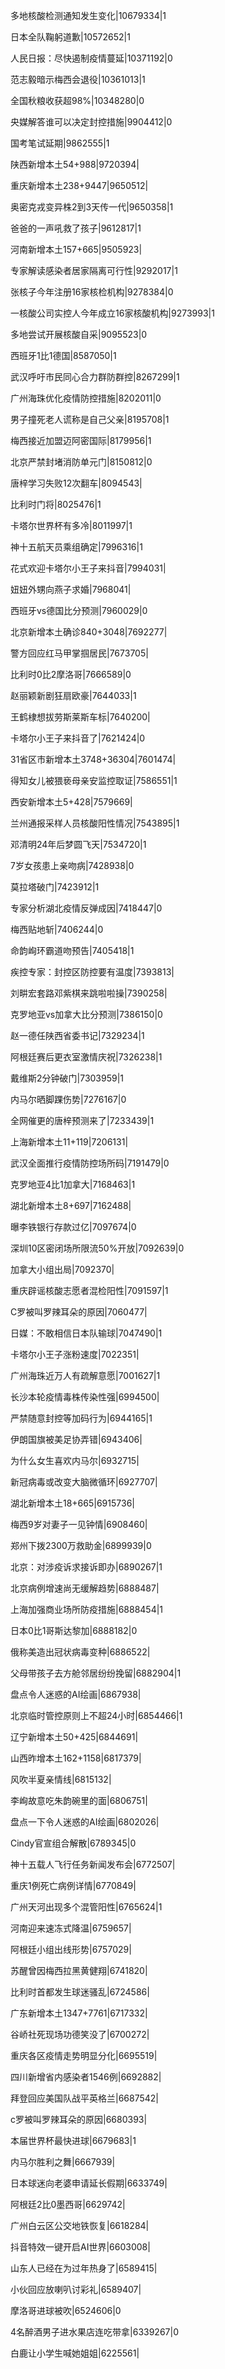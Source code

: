 多地核酸检测通知发生变化|10679334|1

日本全队鞠躬道歉|10572652|1

人民日报：尽快遏制疫情蔓延|10371192|0

范志毅暗示梅西会退役|10361013|1

全国秋粮收获超98%|10348280|0

央媒解答谁可以决定封控措施|9904412|0

国考笔试延期|9862555|1

陕西新增本土54+988|9720394|

重庆新增本土238+9447|9650512|

奥密克戎变异株2到3天传一代|9650358|1

爸爸的一声吼救了孩子|9612817|1

河南新增本土157+665|9505923|

专家解读感染者居家隔离可行性|9292017|1

张核子今年注册16家核检机构|9278384|0

一核酸公司实控人今年成立16家核酸机构|9273993|1

多地尝试开展核酸自采|9095523|0

西班牙1比1德国|8587050|1

武汉呼吁市民同心合力群防群控|8267299|1

广州海珠优化疫情防控措施|8202011|0

男子撞死老人谎称是自己父亲|8195708|1

梅西接近加盟迈阿密国际|8179956|1

北京严禁封堵消防单元门|8150812|0

唐梓学习失败12次翻车|8094543|

比利时门将|8025476|1

卡塔尔世界杯有多冷|8011997|1

神十五航天员乘组确定|7996316|1

花式欢迎卡塔尔小王子来抖音|7994031|

妞妞外甥向燕子求婚|7968041|

西班牙vs德国比分预测|7960029|0

北京新增本土确诊840+3048|7692277|

警方回应红马甲掌掴居民|7673705|

比利时0比2摩洛哥|7666589|0

赵丽颖新剧狂扇欧豪|7644033|1

王鹤棣想拔劳斯莱斯车标|7640200|

卡塔尔小王子来抖音了|7621424|0

31省区市新增本土3748+36304|7601474|

得知女儿被猥亵母亲安监控取证|7586551|1

西安新增本土5+428|7579669|

兰州通报采样人员核酸阳性情况|7543895|1

邓清明24年后梦圆飞天|7534720|1

7岁女孩患上亲吻病|7428938|0

莫拉塔破门|7423912|1

专家分析湖北疫情反弹成因|7418447|0

梅西贴地斩|7406244|0

命韵峋环霸道吻预告|7405418|1

疾控专家：封控区防控要有温度|7393813|

刘畊宏套路邓紫棋来跳啦啦操|7390258|

克罗地亚vs加拿大比分预测|7386150|0

赵一德任陕西省委书记|7329234|1

阿根廷赛后更衣室激情庆祝|7326238|1

戴维斯2分钟破门|7303959|1

内马尔晒脚踝伤势|7276167|0

全网催更的唐梓预测来了|7233439|1

上海新增本土11+119|7206131|

武汉全面推行疫情防控场所码|7191479|0

克罗地亚4比1加拿大|7168463|1

湖北新增本土8+697|7162488|

曝李铁银行存款过亿|7097674|0

深圳10区密闭场所限流50%开放|7092639|0

加拿大小组出局|7092370|

重庆辟谣核酸志愿者混检阳性|7091597|1

C罗被叫罗辣耳朵的原因|7060477|

日媒：不敢相信日本队输球|7047490|1

卡塔尔小王子涨粉速度|7022351|

广州海珠近万人有疏解意愿|7001627|1

长沙本轮疫情毒株传染性强|6994500|

严禁随意封控等加码行为|6944165|1

伊朗国旗被美足协弄错|6943406|

为什么女生喜欢内马尔|6932715|

新冠病毒或改变大脑微循环|6927707|

湖北新增本土18+665|6915736|

梅西9岁对妻子一见钟情|6908460|

郑州下拨2300万救助金|6899939|0

北京：对涉疫诉求接诉即办|6890267|1

北京病例增速尚无缓解趋势|6888487|

上海加强商业场所防疫措施|6888454|1

日本0比1哥斯达黎加|6888182|0

俄称美造出冠状病毒变种|6886522|

父母带孩子去方舱邻居纷纷挽留|6882904|1

盘点令人迷惑的AI绘画|6867938|

北京临时管控原则上不超24小时|6854466|1

辽宁新增本土50+425|6844691|

山西昨增本土162+1158|6817379|

风吹半夏亲情线|6815132|

李峋故意吃朱韵碗里的面|6806751|

盘点一下令人迷惑的AI绘画|6802026|

Cindy官宣组合解散|6789345|0

神十五载人飞行任务新闻发布会|6772507|

重庆1例死亡病例详情|6770849|

广州天河出现多个混管阳性|6765624|1

河南迎来速冻式降温|6759657|

阿根廷小组出线形势|6757029|

苏醒曾因梅西拉黑黄健翔|6741820|

比利时首都发生球迷骚乱|6724586|

广东新增本土1347+7761|6717332|

谷峤社死现场功德笑没了|6700272|

重庆各区疫情走势明显分化|6695519|

四川新增省内感染者1546例|6692882|

拜登回应美国队战平英格兰|6687542|

c罗被叫罗辣耳朵的原因|6680393|

本届世界杯最快进球|6679683|1

内马尔胜利之舞|6667939|

日本球迷向老婆申请延长假期|6633749|

阿根廷2比0墨西哥|6629742|

广州白云区公交地铁恢复|6618284|

抖音特效一键开启AI世界|6603008|

山东人已经在为过年热身了|6589415|

小伙回应放喇叭讨彩礼|6589407|

摩洛哥进球被吹|6524606|0

4名醉酒男子进水果店连吃带拿|6339267|0

白鹿让小学生喊她姐姐|6225561|

